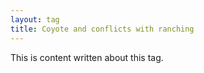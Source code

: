 ```yaml
---
layout: tag
title: Coyote and conflicts with ranching
---
```

This is content written about this tag.
